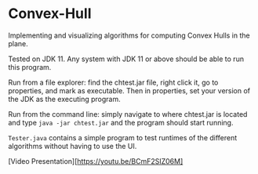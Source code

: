 # Convex-Hull

Implementing and visualizing algorithms for computing Convex Hulls in the plane.

Tested on JDK 11. Any system with JDK 11 or above should be able to run this program.

Run from a file explorer: find the chtest.jar file, <!-- Change chtest.jar to whatever the final name will be --> right click it, go to properties, and mark as executable. Then in properties, set your version of the JDK as the executing program.

Run from the command line: simply navigate to where chtest.jar is located and type ```java -jar chtest.jar``` and the program should start running.

```Tester.java``` contains a simple program to test runtimes of the different algorithms without having to use the UI.

[Video Presentation][https://youtu.be/BCmF2SIZ06M]
